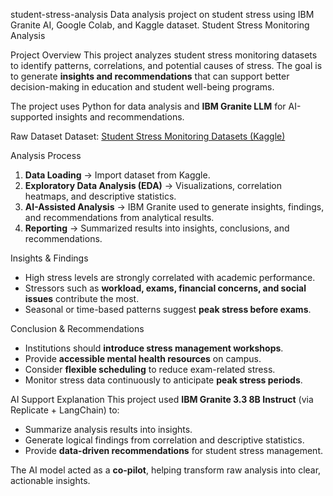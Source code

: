 student-stress-analysis
Data analysis project on student stress using IBM Granite AI, Google Colab, and Kaggle dataset.
Student Stress Monitoring Analysis

Project Overview
This project analyzes student stress monitoring datasets to identify patterns, correlations, and potential causes of stress. The goal is to generate **insights and recommendations** that can support better decision-making in education and student well-being programs.  

The project uses Python for data analysis and **IBM Granite LLM** for AI-supported insights and recommendations.

Raw Dataset
Dataset: [Student Stress Monitoring Datasets (Kaggle)](https://www.kaggle.com/datasets/mdsultanulislamovi/student-stress-monitoring-datasets)  

Analysis Process
1. **Data Loading** → Import dataset from Kaggle.  
2. **Exploratory Data Analysis (EDA)** → Visualizations, correlation heatmaps, and descriptive statistics.  
3. **AI-Assisted Analysis** → IBM Granite used to generate insights, findings, and recommendations from analytical results.  
4. **Reporting** → Summarized results into insights, conclusions, and recommendations.  

Insights & Findings
- High stress levels are strongly correlated with academic performance.  
- Stressors such as **workload, exams, financial concerns, and social issues** contribute the most.  
- Seasonal or time-based patterns suggest **peak stress before exams**.  

Conclusion & Recommendations
- Institutions should **introduce stress management workshops**.  
- Provide **accessible mental health resources** on campus.  
- Consider **flexible scheduling** to reduce exam-related stress.  
- Monitor stress data continuously to anticipate **peak stress periods**.  

AI Support Explanation
This project used **IBM Granite 3.3 8B Instruct** (via Replicate + LangChain) to:  
- Summarize analysis results into insights.  
- Generate logical findings from correlation and descriptive statistics.  
- Provide **data-driven recommendations** for student stress management.  

The AI model acted as a **co-pilot**, helping transform raw analysis into clear, actionable insights.

